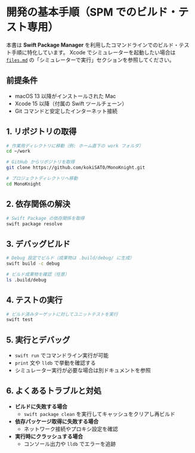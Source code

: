 # 開発の基本手順（SPM でのビルド・テスト専用）

本書は **Swift Package Manager** を利用したコマンドラインでのビルド・テスト手順に特化しています。
Xcode でシミュレーターを起動したい場合は [`files.md`](files.md) の「シミュレーターで実行」セクションを参照してください。

## 前提条件
- macOS 13 以降がインストールされた Mac
- Xcode 15 以降（付属の Swift ツールチェーン）
- Git コマンドと安定したインターネット接続

## 1. リポジトリの取得
```bash
# 作業用ディレクトリに移動（例: ホーム直下の work フォルダ）
cd ~/work

# GitHub からリポジトリを取得
git clone https://github.com/kokiSAT0/MonoKnight.git

# プロジェクトディレクトリへ移動
cd MonoKnight
```

## 2. 依存関係の解決
```bash
# Swift Package の依存関係を取得
swift package resolve
```

## 3. デバッグビルド
```bash
# Debug 設定でビルド（成果物は .build/debug/ に生成）
swift build -c debug

# ビルド成果物を確認（任意）
ls .build/debug
```

## 4. テストの実行
```bash
# ビルド済みターゲットに対してユニットテストを実行
swift test
```

## 5. 実行とデバッグ
- `swift run` でコマンドライン実行が可能
- `print` 文や `lldb` で挙動を確認する
- シミュレーター実行が必要な場合は別ドキュメントを参照

## 6. よくあるトラブルと対処
- **ビルドに失敗する場合**
  - `swift package clean` を実行してキャッシュをクリアし再ビルド
- **依存パッケージ取得に失敗する場合**
  - ネットワーク接続やプロキシ設定を確認
- **実行時にクラッシュする場合**
  - コンソール出力や `lldb` でエラーを追跡

